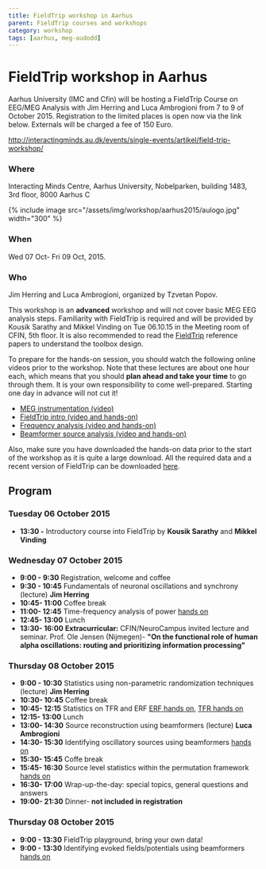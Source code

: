 ```yaml
---
title: FieldTrip workshop in Aarhus
parent: FieldTrip courses and workshops
category: workshop
tags: [aarhus, meg-audodd]
---
```


# FieldTrip workshop in Aarhus

Aarhus University (IMC and Cfin) will be hosting a FieldTrip Course on EEG/MEG Analysis with Jim Herring and Luca Ambrogioni from 7 to 9 of October 2015. Registration to the limited places is open now via the link below. Externals will be charged a fee of 150 Euro.

<http://interactingminds.au.dk/events/single-events/artikel/field-trip-workshop/>

### Where

Interacting Minds Centre, Aarhus University, Nobelparken, building 1483, 3rd floor, 8000 Aarhus C

{% include image src="/assets/img/workshop/aarhus2015/aulogo.jpg" width="300" %}

### When

Wed 07 Oct- Fri 09 Oct, 2015.

### Who

Jim Herring and Luca Ambrogioni, organized by Tzvetan Popov.

This workshop is an **advanced** workshop and will not cover basic MEG EEG analysis steps. Familiarity with FieldTrip is required and will be provided by Kousik Sarathy and Mikkel Vinding on Tue 06.10.15 in the Meeting room of CFIN, 5th floor. It is also recommended to read the [FieldTrip](http://www.hindawi.com/journals/cin/2011/156869/) reference papers to understand the toolbox design.

To prepare for the hands-on session, you should watch the following online videos prior to the workshop. Note that these lectures are about one hour each, which means that you should **plan ahead and take your time** to go through them. It is your own responsibility to come well-prepared. Starting one day in advance will not cut it!

- [MEG instrumentation (video)](https://www.youtube.com/watch?v=15Qs4fuPpes)
- [FieldTrip intro (video and hands-on)](/tutorial/introduction)
- [Frequency analysis (video and hands-on)](/tutorial/timefrequencyanalysis)
- [Beamformer source analysis (video and hands-on)](/tutorial/beamformer)

Also, make sure you have downloaded the hands-on data prior to the start of the workshop as it is quite a large download. All the required data and a recent version of FieldTrip can be downloaded [here](https://download.fieldtriptoolbox.org/workshop/aarhus/workshop/hands-on.rar).

## Program

### Tuesday 06 October 2015

- **13:30 -** Introductory course into FieldTrip by **Kousik Sarathy** and **Mikkel Vinding**

### Wednesday 07 October 2015

- **9:00 - 9:30** Registration, welcome and coffee
- **9:30 - 10:45** Fundamentals of neuronal oscillations and synchrony (lecture) **Jim Herring**
- **10:45- 11:00** Coffee break
- **11:00- 12:45** Time-frequency analysis of power [hands on](/tutorial/timefrequencyanalysis)
- **12:45- 13:00** Lunch
- **13:30- 16:00** **Extracurricular:** CFIN/NeuroCampus invited lecture and seminar. Prof. Ole Jensen (Nijmegen)- **"On the functional role of human alpha oscillations: routing and prioritizing information processing"**

### Thursday 08 October 2015

- **9:00 - 10:30** Statistics using non-parametric randomization techniques (lecture) **Jim Herring**
- **10:30- 10:45** Coffee break
- **10:45- 12:15** Statistics on TFR and ERF [ERF hands on](/tutorial/cluster_permutation_timelock), [TFR hands on](/tutorial/cluster_permutation_freq)
- **12:15- 13:00** Lunch
- **13:00- 14:30** Source reconstruction using beamformers (lecture) **Luca Ambrogioni**
- **14:30- 15:30** Identifying oscillatory sources using beamformers [hands on](/workshop/natmeg2014/beamforming)
- **15:30- 15:45** Coffe break
- **15:45- 16:30** Source level statistics within the permutation framework [hands on](/workshop/aarhus/beamformingerf#meg_plotting_sources_of_response_related_evoked_field_using_statistical_threshold)
- **16:30- 17:00** Wrap-up-the-day: special topics, general questions and answers
- **19:00- 21:30** Dinner- **not included in registration**

### Thursday 08 October 2015

- **9:00 - 13:30** FieldTrip playground, bring your own data!
- **9:00 - 13:30** Identifying evoked fields/potentials using beamformers [hands on](/workshop/aarhus/beamformingerf)
